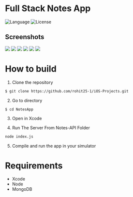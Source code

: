 Full Stack Notes App
============
![Language](https://img.shields.io/badge/language-Swift%204-orange.svg)
![License](https://img.shields.io/github/license/JakeLin/SwiftWeather.svg?style=flat)


## Screenshots

![](https://github.com/rohit25-1/iOS-Projects/blob/master/NotesApp/Screenshots/screenshot1.png)
![](https://github.com/rohit25-1/iOS-Projects/blob/master/NotesApp/Screenshots/screenshot2.png)
![](https://github.com/rohit25-1/iOS-Projects/blob/master/NotesApp/Screenshots/screenshot3.png)
![](https://github.com/rohit25-1/iOS-Projects/blob/master/NotesApp/Screenshots/screenshot4.png)
![](https://github.com/rohit25-1/iOS-Projects/blob/master/NotesApp/Screenshots/screenshot5.png)
![](https://github.com/rohit25-1/iOS-Projects/blob/master/NotesApp/Screenshots/screenshot6.png)


# How to build

1) Clone the repository

```bash
$ git clone https://github.com/rohit25-1/iOS-Projects.git
```

2) Go to directory

```bash
$ cd NotesApp
```

3) Open in Xcode

4) Run The Server From Notes-API Folder

```bash
node index.js
```

5) Compile and run the app in your simulator


# Requirements

* Xcode
* Node
* MongoDB